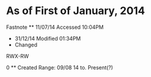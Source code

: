 As of First of January, 2014
======

Fastnote
** 11/07/14 Accessed 10:04PM
* 31/12/14 Modified 01:34PM 
* Changed

RWX-RW

0
** Created Range: 09/08 14 to. Present(?)